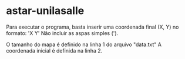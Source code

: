 # astar-unilasalle

Para executar o programa, basta inserir uma coordenada final (X, Y) no formato: 'X Y'
Não incluir as aspas simples (').

O tamanho do mapa é definido na linha 1 do arquivo "data.txt"
A coordenada inicial é definida na linha 2.